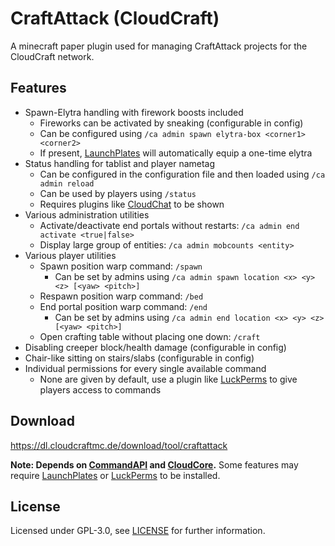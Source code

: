 # CraftAttack (CloudCraft)

A minecraft paper plugin used for managing CraftAttack projects for the CloudCraft network.

## Features

- Spawn-Elytra handling with firework boosts included
  - Fireworks can be activated by sneaking (configurable in config)
  - Can be configured using `/ca admin spawn elytra-box <corner1> <corner2>`
  - If present, [LaunchPlates](https://github.com/CloudCraftProjects/LaunchPlates/) will automatically equip a one-time elytra
- Status handling for tablist and player nametag
  - Can be configured in the configuration file and then loaded using `/ca admin reload`
  - Can be used by players using `/status`
  - Requires plugins like [CloudChat](https://github.com/CloudCraftProjects/CloudChat) to be shown
- Various administration utilities
  - Activate/deactivate end portals without restarts: `/ca admin end activate <true|false>`
  - Display large group of entities: `/ca admin mobcounts <entity>`
- Various player utilities
  - Spawn position warp command: `/spawn`
    - Can be set by admins using `/ca admin spawn location <x> <y> <z> [<yaw> <pitch>]`
  - Respawn position warp command: `/bed`
  - End portal position warp command: `/end`
    - Can be set by admins using `/ca admin end location <x> <y> <z> [<yaw> <pitch>]`
  - Open crafting table without placing one down: `/craft`
- Disabling creeper block/health damage (configurable in config)
- Chair-like sitting on stairs/slabs (configurable in config)
- Individual permissions for every single available command
  - None are given by default, use a plugin like [LuckPerms](https://luckperms.net/) to give players access to commands

## Download

https://dl.cloudcraftmc.de/download/tool/craftattack

**Note: Depends on [CommandAPI](https://commandapi.jorel.dev/) and [CloudCore](https://github.com/CloudCraftProjects/CloudCore/).**
Some features may require [LaunchPlates](https://github.com/CloudCraftProjects/LaunchPlates/) or [LuckPerms](https://luckperms.net/) to be installed.

## License

Licensed under GPL-3.0, see [LICENSE](./LICENSE) for further information.
